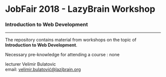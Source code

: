 # JobFair 2018 - LazyBrain Workshop
### Introduction to Web Development
<hr>
The repository contains material from workshops on the topic of<b> Introduction to Web Development</b>.  

Necessary pre-knowledge for attending a course : none  

lecturer Velimir Bulatovic  <br>
email: velimir.bulatović@lazjbrain.org
